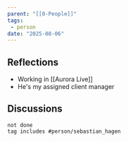 ```yaml
---
parent: "[[0-People]]"
tags:
 - person
date: "2025-08-06"
---
```

## Reflections
* Working in [[Aurora Live]]
* He's my assigned client manager
## Discussions
```tasks
not done
tag includes #person/sebastian_hagen
```
